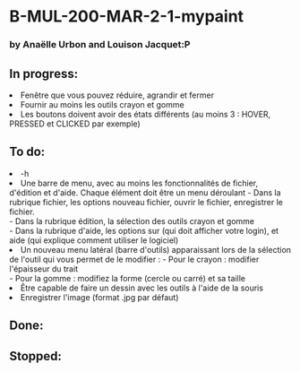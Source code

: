 <h1>B-MUL-200-MAR-2-1-mypaint</h1>
<h3>by Anaëlle Urbon and Louison Jacquet:P</h3>

<h2>In progress:</h2>
<p>
<li>Fenêtre que vous pouvez réduire, agrandir et fermer</li>
<li>Fournir au moins les outils crayon et gomme</li>
<li>Les boutons doivent avoir des états différents (au moins 3 : HOVER, PRESSED et CLICKED par exemple)</li>
</p>

<h2>To do:</h2>
<p>
<li>-h</li>
<li>Une barre de menu, avec au moins les fonctionnalités de fichier, d'édition et d'aide. Chaque élément doit être un menu déroulant
    - Dans la rubrique fichier, les options nouveau fichier, ouvrir le fichier, enregistrer le fichier.<br>
    - Dans la rubrique édition, la sélection des outils crayon et gomme<br>
    - Dans la rubrique d'aide, les options sur (qui doit afficher votre login), et aide (qui explique comment utiliser le logiciel)<br>
</li>
<li>Un nouveau menu latéral (barre d'outils) apparaissant lors de la sélection de l'outil qui vous permet de le modifier :
    - Pour le crayon : modifier l'épaisseur du trait<br>
    - Pour la gomme : modifiez la forme (cercle ou carré) et sa taille<br>
</li>
<li>Être capable de faire un dessin avec les outils à l'aide de la souris</li>
<li>Enregistrer l'image (format .jpg par défaut)</li>
</p>

<h2>Done:</h2>
<p>
</p>

<h2>Stopped:</h2>
<p>
</p>
